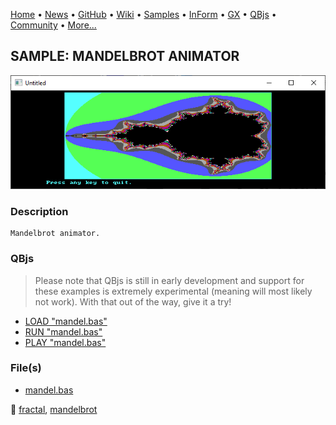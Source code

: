 [Home](https://qb64.com) • [News](../../news.md) • [GitHub](https://github.com/QB64Official/qb64) • [Wiki](https://github.com/QB64Official/qb64/wiki) • [Samples](../../samples.md) • [InForm](../../inform.md) • [GX](../../gx.md) • [QBjs](../../qbjs.md) • [Community](../../community.md) • [More...](../../more.md)

## SAMPLE: MANDELBROT ANIMATOR

![screenshot.png](img/screenshot.png)

### Description

```text
Mandelbrot animator.
```

### QBjs

> Please note that QBjs is still in early development and support for these examples is extremely experimental (meaning will most likely not work). With that out of the way, give it a try!

* [LOAD "mandel.bas"](https://v6p9d9t4.ssl.hwcdn.net/html/6022890/index.html?src=https://qb64.com/samples/mandelbrot-animator/src/mandel.bas)
* [RUN "mandel.bas"](https://v6p9d9t4.ssl.hwcdn.net/html/6022890/index.html?mode=auto&src=https://qb64.com/samples/mandelbrot-animator/src/mandel.bas)
* [PLAY "mandel.bas"](https://v6p9d9t4.ssl.hwcdn.net/html/6022890/index.html?mode=play&src=https://qb64.com/samples/mandelbrot-animator/src/mandel.bas)

### File(s)

* [mandel.bas](src/mandel.bas)

🔗 [fractal](../fractal.md), [mandelbrot](../mandelbrot.md)
